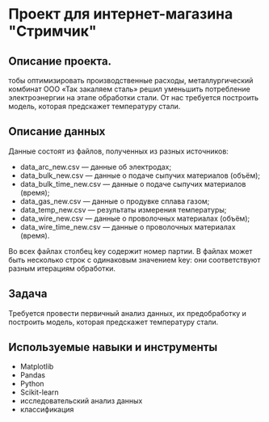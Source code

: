 # Проект для интернет-магазина "Стримчик"

## Описание проекта.
тобы оптимизировать производственные расходы, металлургический комбинат ООО «Так закаляем сталь» решил уменьшить потребление электроэнергии на этапе обработки стали. От нас требуется построить модель, которая предскажет температуру стали.

## Описание данных
Данные состоят из файлов, полученных из разных источников:
- data_arc_new.csv — данные об электродах;
- data_bulk_new.csv — данные о подаче сыпучих материалов (объём);
- data_bulk_time_new.csv — данные о подаче сыпучих материалов (время);
- data_gas_new.csv — данные о продувке сплава газом;
- data_temp_new.csv — результаты измерения температуры;
- data_wire_new.csv — данные о проволочных материалах (объём);
- data_wire_time_new.csv — данные о проволочных материалах (время).


Во всех файлах столбец key содержит номер партии. В файлах может быть несколько строк с одинаковым значением key: они соответствуют разным итерациям обработки.

## Задача
Требуется провести первичный анализ данных, их предобработку и построить модель, которая предскажет температуру стали.

## Используемые навыки и инструменты 
- Matplotlib
- Pandas
- Python
- Scikit-learn
- исследовательский анализ данных
- классификация

